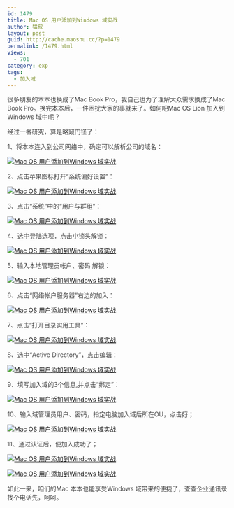 ```yaml
---
id: 1479
title: Mac OS 用户添加到Windows 域实战
author: 猫叔
layout: post
guid: http://cache.maoshu.cc/?p=1479
permalink: /1479.html
views:
  - 701
category: exp
tags:
  - 加入域
---
```

<p style="color: #444444;">
  很多朋友的本本也换成了Mac Book Pro，我自己也为了理解大众需求换成了Mac Book Pro。换完本本后，一件困扰大家的事就来了。如何吧Mac OS Lion 加入到Windows 域中呢？
</p>

<p style="color: #444444;">
  经过一番研究，算是略窥门径了：
</p>

<p style="color: #444444;">
  1、将本本连入到公司网络中，确定可以解析公司的域名：
</p>

<p style="color: #444444;">
  <a href="http://cache.maoshu.cc//wp-content/uploads/sinapicv2-backup/1479-ww2-bmiddle-005V4vEUjw1envf0vrv7pj30h0051t96.jpg" target="_blank"><img src="http://cache.maoshu.cc//wp-content/uploads/sinapicv2-backup/1479-ww2-large-005V4vEUjw1envf0vrv7pj30h0051t96.jpg" alt="Mac OS 用户添加到Windows 域实战" /></a>
</p>

<p style="color: #444444;">
  2、点击苹果图标打开“系统偏好设置”：
</p>

<p style="color: #444444;">
  <a href="http://cache.maoshu.cc//wp-content/uploads/sinapicv2-backup/1479-ww4-bmiddle-005V4vEUjw1envf0zyreoj306f08mwff.jpg" target="_blank"><img src="http://cache.maoshu.cc//wp-content/uploads/sinapicv2-backup/1479-ww4-large-005V4vEUjw1envf0zyreoj306f08mwff.jpg" alt="Mac OS 用户添加到Windows 域实战" /></a>
</p>

<p style="color: #444444;">
  3、点击“系统”中的“用户与群组”：
</p>

<p style="color: #444444;">
  <a href="http://cache.maoshu.cc//wp-content/uploads/sinapicv2-backup/1479-ww4-bmiddle-005V4vEUjw1envf15hsflj30ih0fkq4k.jpg" target="_blank"><img src="http://cache.maoshu.cc//wp-content/uploads/sinapicv2-backup/1479-ww4-large-005V4vEUjw1envf15hsflj30ih0fkq4k.jpg" alt="Mac OS 用户添加到Windows 域实战" /></a>
</p>

<p style="color: #444444;">
  4、选中登陆选项，点击小锁头解锁：
</p>

<p style="color: #444444;">
  <a href="http://cache.maoshu.cc//wp-content/uploads/sinapicv2-backup/1479-ww4-bmiddle-005V4vEUjw1envf19lcs5j30ih0dw75g.jpg" target="_blank"><img src="http://cache.maoshu.cc//wp-content/uploads/sinapicv2-backup/1479-ww4-large-005V4vEUjw1envf19lcs5j30ih0dw75g.jpg" alt="Mac OS 用户添加到Windows 域实战" /></a>
</p>

<p style="color: #444444;">
  5、输入本地管理员帐户、密码 解锁：
</p>

<p style="color: #444444;">
  <a href="http://cache.maoshu.cc//wp-content/uploads/sinapicv2-backup/1479-ww3-bmiddle-005V4vEUjw1envf1feyyfj30ca06m74r.jpg" target="_blank"><img src="http://cache.maoshu.cc//wp-content/uploads/sinapicv2-backup/1479-ww3-large-005V4vEUjw1envf1feyyfj30ca06m74r.jpg" alt="Mac OS 用户添加到Windows 域实战" /></a>
</p>

<p style="color: #444444;">
  6、点击“网络帐户服务器”右边的加入：
</p>

<p style="color: #444444;">
  <a href="http://cache.maoshu.cc//wp-content/uploads/sinapicv2-backup/1479-ww3-bmiddle-005V4vEUjw1envf1kfvp1j30ij0dzq4b.jpg" target="_blank"><img src="http://cache.maoshu.cc//wp-content/uploads/sinapicv2-backup/1479-ww3-large-005V4vEUjw1envf1kfvp1j30ij0dzq4b.jpg" alt="Mac OS 用户添加到Windows 域实战" /></a>
</p>

<p style="color: #444444;">
  7、点击“打开目录实用工具”：
</p>

<p style="color: #444444;">
  <a href="http://cache.maoshu.cc//wp-content/uploads/sinapicv2-backup/1479-ww1-bmiddle-005V4vEUjw1envf1qn4prj30c50480t3.jpg" target="_blank"><img src="http://cache.maoshu.cc//wp-content/uploads/sinapicv2-backup/1479-ww1-large-005V4vEUjw1envf1qn4prj30c50480t3.jpg" alt="Mac OS 用户添加到Windows 域实战" /></a>
</p>

<p style="color: #444444;">
  8、选中“Active Directory”，点击编辑：
</p>

<p style="color: #444444;">
  <a href="http://cache.maoshu.cc//wp-content/uploads/sinapicv2-backup/1479-ww4-bmiddle-005V4vEUjw1envf1x1s60j30ga0c5gmf.jpg" target="_blank"><img src="http://cache.maoshu.cc//wp-content/uploads/sinapicv2-backup/1479-ww4-large-005V4vEUjw1envf1x1s60j30ga0c5gmf.jpg" alt="Mac OS 用户添加到Windows 域实战" /></a>
</p>

<p style="color: #444444;">
  9、填写加入域的3个信息,并点击“绑定”：
</p>

<p style="color: #444444;">
  <a href="http://cache.maoshu.cc//wp-content/uploads/sinapicv2-backup/1479-ww4-bmiddle-005V4vEUjw1envf23yw9kj30fa0e10u6.jpg" target="_blank"><img src="http://cache.maoshu.cc//wp-content/uploads/sinapicv2-backup/1479-ww4-large-005V4vEUjw1envf23yw9kj30fa0e10u6.jpg" alt="Mac OS 用户添加到Windows 域实战" /></a>
</p>

<p style="color: #444444;">
  10、输入域管理员用户、密码，指定电脑加入域后所在OU，点击好；
</p>

<p style="color: #444444;">
  <a href="http://cache.maoshu.cc//wp-content/uploads/sinapicv2-backup/1479-ww1-bmiddle-005V4vEUjw1envf29bi5uj30ci069dga.jpg" target="_blank"><img src="http://cache.maoshu.cc//wp-content/uploads/sinapicv2-backup/1479-ww1-large-005V4vEUjw1envf29bi5uj30ci069dga.jpg" alt="Mac OS 用户添加到Windows 域实战" /></a>
</p>

<p style="color: #444444;">
  11、通过认证后，便加入成功了；
</p>

<p style="color: #444444;">
  <a href="http://cache.maoshu.cc//wp-content/uploads/sinapicv2-backup/1479-ww3-bmiddle-005V4vEUjw1envf2h9gntj308r042weq.jpg" target="_blank"><img src="http://cache.maoshu.cc//wp-content/uploads/sinapicv2-backup/1479-ww3-large-005V4vEUjw1envf2h9gntj308r042weq.jpg" alt="Mac OS 用户添加到Windows 域实战" /></a>
</p>

<p style="color: #444444;">
  <a href="http://cache.maoshu.cc//wp-content/uploads/sinapicv2-backup/1479-ww3-bmiddle-005V4vEUjw1envf2lmjkjj30ie0dxdh9.jpg" target="_blank"><img src="http://cache.maoshu.cc//wp-content/uploads/sinapicv2-backup/1479-ww3-large-005V4vEUjw1envf2lmjkjj30ie0dxdh9.jpg" alt="Mac OS 用户添加到Windows 域实战" /></a>
</p>

<p style="color: #444444;">
  如此一来，咱们的Mac 本本也能享受Windows 域带来的便捷了，查查企业通讯录找个电话先，呵呵。
</p>



